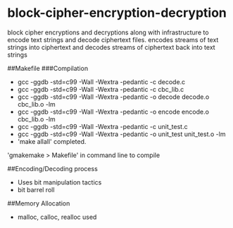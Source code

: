 # block-cipher-encryption-decryption
block cipher encryptions and decryptions along with infrastructure to encode text strings and decode ciphertext files.  encodes streams of text strings into ciphertext and decodes streams of ciphertext back into text strings

##Makefile
###Compilation
- gcc -ggdb -std=c99 -Wall -Wextra -pedantic  -c decode.c
- gcc -ggdb -std=c99 -Wall -Wextra -pedantic  -c cbc_lib.c
- gcc -ggdb -std=c99 -Wall -Wextra -pedantic -o decode decode.o cbc_lib.o  -lm
- gcc -ggdb -std=c99 -Wall -Wextra -pedantic -o encode encode.o cbc_lib.o  -lm
- gcc -ggdb -std=c99 -Wall -Wextra -pedantic  -c unit_test.c
- gcc -ggdb -std=c99 -Wall -Wextra -pedantic -o unit_test unit_test.o -lm
- 	'make allall' completed.

'gmakemake > Makefile' in command line to compile

##Encoding/Decoding process
- Uses bit manipulation tactics
- bit barrel roll

##Memory Allocation
- malloc, calloc, realloc used

